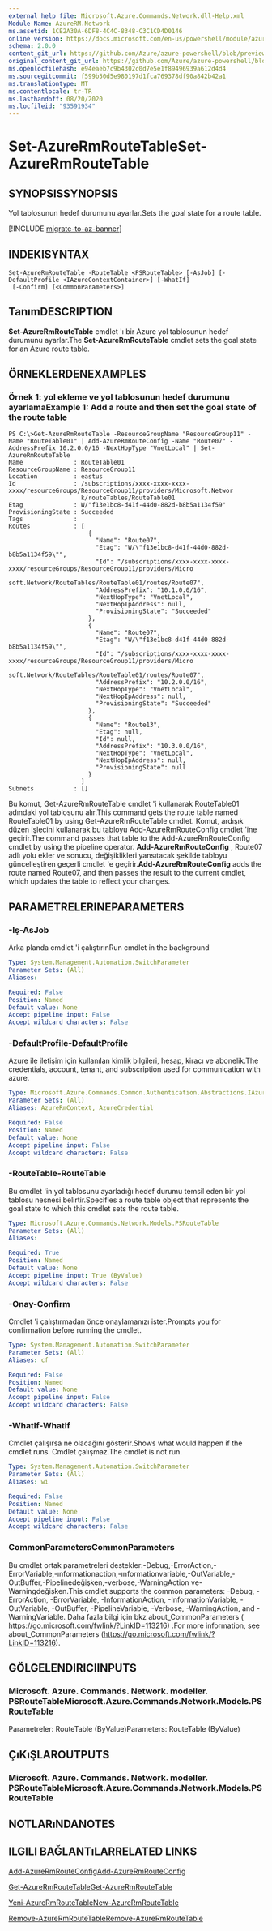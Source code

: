```yaml
---
external help file: Microsoft.Azure.Commands.Network.dll-Help.xml
Module Name: AzureRM.Network
ms.assetid: 1CE2A30A-6DF8-4C4C-8348-C3C1CD4D0146
online version: https://docs.microsoft.com/en-us/powershell/module/azurerm.network/set-azurermroutetable
schema: 2.0.0
content_git_url: https://github.com/Azure/azure-powershell/blob/preview/src/ResourceManager/Network/Commands.Network/help/Set-AzureRmRouteTable.md
original_content_git_url: https://github.com/Azure/azure-powershell/blob/preview/src/ResourceManager/Network/Commands.Network/help/Set-AzureRmRouteTable.md
ms.openlocfilehash: e94eaeb7c9b4302c0d7e5e1f89496939a612d4d4
ms.sourcegitcommit: f599b50d5e980197d1fca769378df90a842b42a1
ms.translationtype: MT
ms.contentlocale: tr-TR
ms.lasthandoff: 08/20/2020
ms.locfileid: "93591934"
---
```

# <span data-ttu-id="2c773-101">Set-AzureRmRouteTable</span><span class="sxs-lookup"><span data-stu-id="2c773-101">Set-AzureRmRouteTable</span></span>

## <span data-ttu-id="2c773-102">SYNOPSIS</span><span class="sxs-lookup"><span data-stu-id="2c773-102">SYNOPSIS</span></span>
<span data-ttu-id="2c773-103">Yol tablosunun hedef durumunu ayarlar.</span><span class="sxs-lookup"><span data-stu-id="2c773-103">Sets the goal state for a route table.</span></span>

[!INCLUDE [migrate-to-az-banner](../../includes/migrate-to-az-banner.md)]

## <span data-ttu-id="2c773-104">INDEKI</span><span class="sxs-lookup"><span data-stu-id="2c773-104">SYNTAX</span></span>

```
Set-AzureRmRouteTable -RouteTable <PSRouteTable> [-AsJob] [-DefaultProfile <IAzureContextContainer>] [-WhatIf]
 [-Confirm] [<CommonParameters>]
```

## <span data-ttu-id="2c773-105">Tanım</span><span class="sxs-lookup"><span data-stu-id="2c773-105">DESCRIPTION</span></span>
<span data-ttu-id="2c773-106">**Set-AzureRmRouteTable** cmdlet 'ı bir Azure yol tablosunun hedef durumunu ayarlar.</span><span class="sxs-lookup"><span data-stu-id="2c773-106">The **Set-AzureRmRouteTable** cmdlet sets the goal state for an Azure route table.</span></span>

## <span data-ttu-id="2c773-107">ÖRNEKLERDEN</span><span class="sxs-lookup"><span data-stu-id="2c773-107">EXAMPLES</span></span>

### <span data-ttu-id="2c773-108">Örnek 1: yol ekleme ve yol tablosunun hedef durumunu ayarlama</span><span class="sxs-lookup"><span data-stu-id="2c773-108">Example 1: Add a route and then set the goal state of the route table</span></span>
```
PS C:\>Get-AzureRmRouteTable -ResourceGroupName "ResourceGroup11" -Name "RouteTable01" | Add-AzureRmRouteConfig -Name "Route07" -AddressPrefix 10.2.0.0/16 -NextHopType "VnetLocal" | Set-AzureRmRouteTable
Name              : RouteTable01
ResourceGroupName : ResourceGroup11
Location          : eastus
Id                : /subscriptions/xxxx-xxxx-xxxx-xxxx/resourceGroups/ResourceGroup11/providers/Microsoft.Networ
                    k/routeTables/RouteTable01
Etag              : W/"f13e1bc8-d41f-44d0-882d-b8b5a1134f59"
ProvisioningState : Succeeded
Tags              : 
Routes            : [
                      {
                        "Name": "Route07",
                        "Etag": "W/\"f13e1bc8-d41f-44d0-882d-b8b5a1134f59\"",
                        "Id": "/subscriptions/xxxx-xxxx-xxxx-xxxx/resourceGroups/ResourceGroup11/providers/Micro
                    soft.Network/RouteTables/RouteTable01/routes/Route07",
                        "AddressPrefix": "10.1.0.0/16",
                        "NextHopType": "VnetLocal",
                        "NextHopIpAddress": null, 
                        "ProvisioningState": "Succeeded"
                      },
                      {
                        "Name": "Route07",
                        "Etag": "W/\"f13e1bc8-d41f-44d0-882d-b8b5a1134f59\"",
                        "Id": "/subscriptions/xxxx-xxxx-xxxx-xxxx/resourceGroups/ResourceGroup11/providers/Micro
                    soft.Network/RouteTables/RouteTable01/routes/Route07",
                        "AddressPrefix": "10.2.0.0/16",
                        "NextHopType": "VnetLocal",
                        "NextHopIpAddress": null, 
                        "ProvisioningState": "Succeeded"
                      },
                      {
                        "Name": "Route13",
                        "Etag": null, 
                        "Id": null, 
                        "AddressPrefix": "10.3.0.0/16",
                        "NextHopType": "VnetLocal",
                        "NextHopIpAddress": null, 
                        "ProvisioningState": null
                      }
                    ] 
Subnets           : []
```

<span data-ttu-id="2c773-109">Bu komut, Get-AzureRmRouteTable cmdlet 'i kullanarak RouteTable01 adındaki yol tablosunu alır.</span><span class="sxs-lookup"><span data-stu-id="2c773-109">This command gets the route table named RouteTable01 by using Get-AzureRmRouteTable cmdlet.</span></span>
<span data-ttu-id="2c773-110">Komut, ardışık düzen işlecini kullanarak bu tabloyu Add-AzureRmRouteConfig cmdlet 'ine geçirir.</span><span class="sxs-lookup"><span data-stu-id="2c773-110">The command passes that table to the Add-AzureRmRouteConfig cmdlet by using the pipeline operator.</span></span>
<span data-ttu-id="2c773-111">**Add-AzureRmRouteConfig** , Route07 adlı yolu ekler ve sonucu, değişiklikleri yansıtacak şekilde tabloyu güncelleştiren geçerli cmdlet 'e geçirir.</span><span class="sxs-lookup"><span data-stu-id="2c773-111">**Add-AzureRmRouteConfig** adds the route named Route07, and then passes the result to the current cmdlet, which updates the table to reflect your changes.</span></span>

## <span data-ttu-id="2c773-112">PARAMETRELERINE</span><span class="sxs-lookup"><span data-stu-id="2c773-112">PARAMETERS</span></span>

### <span data-ttu-id="2c773-113">-Iş</span><span class="sxs-lookup"><span data-stu-id="2c773-113">-AsJob</span></span>
<span data-ttu-id="2c773-114">Arka planda cmdlet 'i çalıştırın</span><span class="sxs-lookup"><span data-stu-id="2c773-114">Run cmdlet in the background</span></span>

```yaml
Type: System.Management.Automation.SwitchParameter
Parameter Sets: (All)
Aliases:

Required: False
Position: Named
Default value: None
Accept pipeline input: False
Accept wildcard characters: False
```

### <span data-ttu-id="2c773-115">-DefaultProfile</span><span class="sxs-lookup"><span data-stu-id="2c773-115">-DefaultProfile</span></span>
<span data-ttu-id="2c773-116">Azure ile iletişim için kullanılan kimlik bilgileri, hesap, kiracı ve abonelik.</span><span class="sxs-lookup"><span data-stu-id="2c773-116">The credentials, account, tenant, and subscription used for communication with azure.</span></span>

```yaml
Type: Microsoft.Azure.Commands.Common.Authentication.Abstractions.IAzureContextContainer
Parameter Sets: (All)
Aliases: AzureRmContext, AzureCredential

Required: False
Position: Named
Default value: None
Accept pipeline input: False
Accept wildcard characters: False
```

### <span data-ttu-id="2c773-117">-RouteTable</span><span class="sxs-lookup"><span data-stu-id="2c773-117">-RouteTable</span></span>
<span data-ttu-id="2c773-118">Bu cmdlet 'in yol tablosunu ayarladığı hedef durumu temsil eden bir yol tablosu nesnesi belirtir.</span><span class="sxs-lookup"><span data-stu-id="2c773-118">Specifies a route table object that represents the goal state to which this cmdlet sets the route table.</span></span>

```yaml
Type: Microsoft.Azure.Commands.Network.Models.PSRouteTable
Parameter Sets: (All)
Aliases:

Required: True
Position: Named
Default value: None
Accept pipeline input: True (ByValue)
Accept wildcard characters: False
```

### <span data-ttu-id="2c773-119">-Onay</span><span class="sxs-lookup"><span data-stu-id="2c773-119">-Confirm</span></span>
<span data-ttu-id="2c773-120">Cmdlet 'i çalıştırmadan önce onaylamanızı ister.</span><span class="sxs-lookup"><span data-stu-id="2c773-120">Prompts you for confirmation before running the cmdlet.</span></span>

```yaml
Type: System.Management.Automation.SwitchParameter
Parameter Sets: (All)
Aliases: cf

Required: False
Position: Named
Default value: None
Accept pipeline input: False
Accept wildcard characters: False
```

### <span data-ttu-id="2c773-121">-WhatIf</span><span class="sxs-lookup"><span data-stu-id="2c773-121">-WhatIf</span></span>
<span data-ttu-id="2c773-122">Cmdlet çalışırsa ne olacağını gösterir.</span><span class="sxs-lookup"><span data-stu-id="2c773-122">Shows what would happen if the cmdlet runs.</span></span> <span data-ttu-id="2c773-123">Cmdlet çalışmaz.</span><span class="sxs-lookup"><span data-stu-id="2c773-123">The cmdlet is not run.</span></span>

```yaml
Type: System.Management.Automation.SwitchParameter
Parameter Sets: (All)
Aliases: wi

Required: False
Position: Named
Default value: None
Accept pipeline input: False
Accept wildcard characters: False
```

### <span data-ttu-id="2c773-124">CommonParameters</span><span class="sxs-lookup"><span data-stu-id="2c773-124">CommonParameters</span></span>
<span data-ttu-id="2c773-125">Bu cmdlet ortak parametreleri destekler:-Debug,-ErrorAction,-ErrorVariable,-ınformationaction,-ınformationvariable,-OutVariable,-OutBuffer,-Pipelinedeğişken,-verbose,-WarningAction ve-Warningdeğişken.</span><span class="sxs-lookup"><span data-stu-id="2c773-125">This cmdlet supports the common parameters: -Debug, -ErrorAction, -ErrorVariable, -InformationAction, -InformationVariable, -OutVariable, -OutBuffer, -PipelineVariable, -Verbose, -WarningAction, and -WarningVariable.</span></span> <span data-ttu-id="2c773-126">Daha fazla bilgi için bkz about_CommonParameters ( https://go.microsoft.com/fwlink/?LinkID=113216) .</span><span class="sxs-lookup"><span data-stu-id="2c773-126">For more information, see about_CommonParameters (https://go.microsoft.com/fwlink/?LinkID=113216).</span></span>

## <span data-ttu-id="2c773-127">GÖLGELENDIRICI</span><span class="sxs-lookup"><span data-stu-id="2c773-127">INPUTS</span></span>

### <span data-ttu-id="2c773-128">Microsoft. Azure. Commands. Network. modeller. PSRouteTable</span><span class="sxs-lookup"><span data-stu-id="2c773-128">Microsoft.Azure.Commands.Network.Models.PSRouteTable</span></span>
<span data-ttu-id="2c773-129">Parametreler: RouteTable (ByValue)</span><span class="sxs-lookup"><span data-stu-id="2c773-129">Parameters: RouteTable (ByValue)</span></span>

## <span data-ttu-id="2c773-130">ÇıKıŞLAR</span><span class="sxs-lookup"><span data-stu-id="2c773-130">OUTPUTS</span></span>

### <span data-ttu-id="2c773-131">Microsoft. Azure. Commands. Network. modeller. PSRouteTable</span><span class="sxs-lookup"><span data-stu-id="2c773-131">Microsoft.Azure.Commands.Network.Models.PSRouteTable</span></span>

## <span data-ttu-id="2c773-132">NOTLARıNDA</span><span class="sxs-lookup"><span data-stu-id="2c773-132">NOTES</span></span>

## <span data-ttu-id="2c773-133">ILGILI BAĞLANTıLAR</span><span class="sxs-lookup"><span data-stu-id="2c773-133">RELATED LINKS</span></span>

[<span data-ttu-id="2c773-134">Add-AzureRmRouteConfig</span><span class="sxs-lookup"><span data-stu-id="2c773-134">Add-AzureRmRouteConfig</span></span>](./Add-AzureRmRouteConfig.md)

[<span data-ttu-id="2c773-135">Get-AzureRmRouteTable</span><span class="sxs-lookup"><span data-stu-id="2c773-135">Get-AzureRmRouteTable</span></span>](./Get-AzureRmRouteTable.md)

[<span data-ttu-id="2c773-136">Yeni-AzureRmRouteTable</span><span class="sxs-lookup"><span data-stu-id="2c773-136">New-AzureRmRouteTable</span></span>](./New-AzureRmRouteTable.md)

[<span data-ttu-id="2c773-137">Remove-AzureRmRouteTable</span><span class="sxs-lookup"><span data-stu-id="2c773-137">Remove-AzureRmRouteTable</span></span>](./Remove-AzureRmRouteTable.md)


